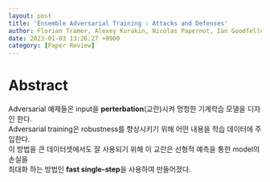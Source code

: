 ```yaml
---
layout: post
title: 'Ensemble Adversarial Training : Attacks and Defenses'
author: Florian Tramer, Alexey Kurakin, Nicolas Papernot, Ian Goodfellow, Dan Boneh, Patrick McDaniel
date: 2023-01-03 13:26:27 +0900
category: [Paper Review]
---
```


# Abstract
Adversarial 예제들은 input을 **perterbation**(교란)시켜 멍청한 기계학습 모델을 디자인 한다.  
Adversarial training은 robustness를 향상시키기 위해 어떤 내용을 학습 데이터에 주입한다.  
이 방법을 큰 데이터셋에서도 잘 사용되기 위해 이 교란은 선형적 예측을 통한 model의 손실을  
최대화 하는 방법인 **fast single-step**을 사용하여 만들어졌다.  

